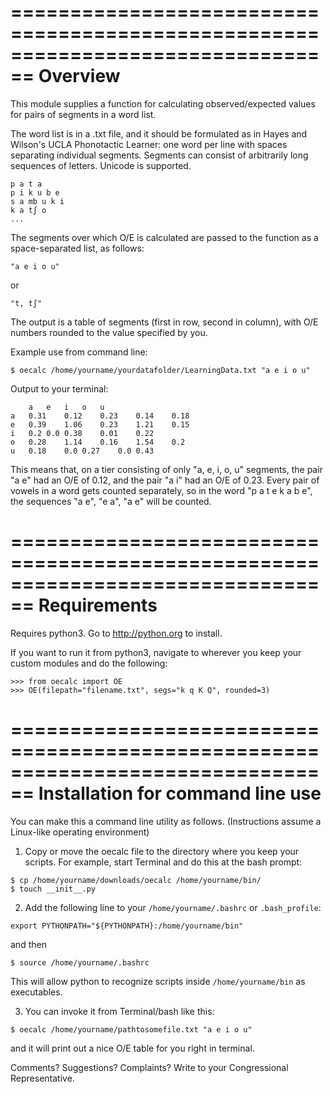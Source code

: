 ================================================================================
Overview
================================================================================

This module supplies a function for calculating observed/expected values for pairs of segments in a word list.

The word list is in a .txt file, and it should be formulated as in Hayes and Wilson's UCLA Phonotactic Learner: one word per line with spaces separating individual segments. Segments can consist of arbitrarily long sequences of letters. Unicode is supported.

```
p a t a
p i k u b e
s a mb u k i
k a tʃ o
...
```

The segments over which O/E is calculated are passed to the function as a space-separated list, as follows: 

```
"a e i o u"
```

or

```
"t, tʃ"
```

The output is a table of segments (first in row, second in column), with O/E numbers rounded to the value specified by you.

Example use from command line:

```$ oecalc /home/yourname/yourdatafolder/LearningData.txt "a e i o u"```

Output to your terminal:

```
	a	e	i	o	u
a	0.31	0.12	0.23	0.14	0.18
e	0.39	1.06	0.23	1.21	0.15
i	0.2	0.0	0.38	0.01	0.22
o	0.28	1.14	0.16	1.54	0.2
u	0.18	0.0	0.27	0.0	0.43
```

This means that, on a tier consisting of only "a, e, i, o, u" segments, the pair "a e" had an O/E of 0.12, and the pair "a i" had an O/E of 0.23. Every pair of vowels in a word gets counted separately, so in the word "p a t e k a b e", the sequences "a e", "e a", "a e" will be counted.


================================================================================
Requirements
================================================================================

Requires python3. Go to http://python.org to install.

If you want to run it from python3, navigate to wherever you keep your custom modules and do the following:

```
>>> from oecalc import OE
>>> OE(filepath="filename.txt", segs="k q K Q", rounded=3)
```

================================================================================
Installation for command line use
================================================================================


You can make this a command line utility as follows. (Instructions assume a Linux-like operating environment)

1. Copy or move the oecalc file to the directory where you keep your scripts. For example, start Terminal and do this at the bash prompt:

```
$ cp /home/yourname/downloads/oecalc /home/yourname/bin/
$ touch __init__.py
```

2. Add the following line to your ```/home/yourname/.bashrc``` or ```.bash_profile```:

```
export PYTHONPATH="${PYTHONPATH}:/home/yourname/bin"
```
and then

```
$ source /home/yourname/.bashrc
```

This will allow python to recognize scripts inside ```/home/yourname/bin``` as executables.

3. You can invoke it from Terminal/bash like this:

```$ oecalc /home/yourname/pathtosomefile.txt "a e i o u"```

and it will print out a nice O/E table for you right in terminal.

Comments? Suggestions? Complaints? Write to your Congressional Representative.

